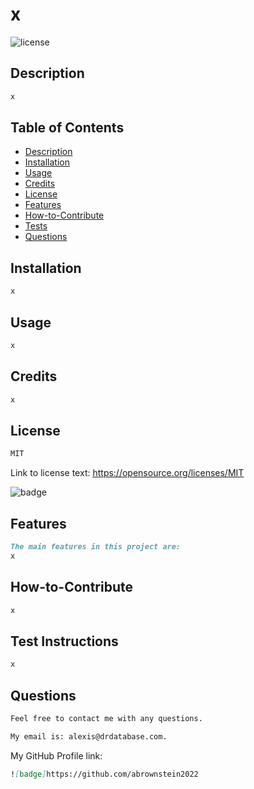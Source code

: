 # x

![license](https://img.shields.io/badge/license-MIT-lightgreen)

## Description

```md
x
```

## Table of Contents

- [Description](#description)
- [Installation](#installation)
- [Usage](#usage)
- [Credits](#credits)
- [License](#license)
- [Features](#features)
- [How-to-Contribute](#how-to-contribute)
- [Tests](#test-instructions)
- [Questions](#questions)

## Installation

```md
x
```

## Usage

```md
x
```





## Credits

```md
x 
```

## License

 ```md
 MIT 
```

Link to license text:
https://opensource.org/licenses/MIT


![badge](https://img.shields.io/badge/license-MIT-lightgreen)


## Features

```md
The main features in this project are:
x
```

## How-to-Contribute

```md
x
```

## Test Instructions

```md
x
```

## Questions

```md
Feel free to contact me with any questions.

My email is: alexis@drdatabase.com.

```

My GitHub Profile link:
  
  ```md
  ![badge]https://github.com/abrownstein2022
 ```
 
 


